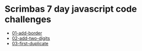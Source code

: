 # Scrimbas 7 day javascript code challenges

- [01-add-border](./01-add-border/readme.md)
- [02-add-two-digits](./02-add-two-digits/readme.md)
- [03-first-duplicate](./02-first-duplicate/readme.md)